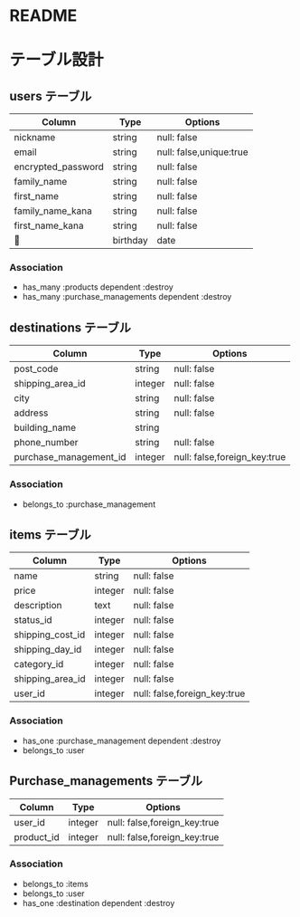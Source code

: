# README

# テーブル設計

## users テーブル

| Column                 | Type       | Options                      |
| ---------------        | ------     | ---------------------------- |
| nickname               | string     | null: false                  |
| email                  | string     | null: false,unique:true      |
| encrypted_password     | string     | null: false                  |
| family_name            | string     | null: false                  |
| first_name             | string     | null: false                  |
| family_name_kana       | string     | null: false                  |
| first_name_kana        | string     | null: false                  |
| birthday               | date       | null: false                  |


### Association
* has_many :products dependent :destroy
* has_many :purchase_managements dependent :destroy



## destinations テーブル

| Column                 | Type       | Options                        |
| -------                | ---------- | ------------------------------ |
| post_code              | string     | null: false                    |
| shipping_area_id       | integer    | null: false                    |
| city                   | string     | null: false                    |
| address                | string     | null: false                    |
| building_name          | string     |                                |
| phone_number           | string     | null: false                    |
| purchase_management_id | integer    | null: false,foreign_key:true   |

### Association
*  belongs_to :purchase_management 



## items テーブル

| Column           | Type       | Options                        |
| -------          | ---------- | ------------------------------ |
| name             | string     | null: false                    |
| price            | integer    | null: false                    |
| description      | text       | null: false                    |
| status_id        | integer    | null: false                    |
| shipping_cost_id | integer    | null: false                    |
| shipping_day_id  | integer    | null: false                    |
| category_id      | integer    | null: false                    |
| shipping_area_id | integer    | null: false                    |
| user_id          | integer    | null: false,foreign_key:true   |

### Association
*  has_one :purchase_management dependent :destroy
*  belongs_to :user 

## Purchase_managements テーブル
| Column      | Type       | Options                        |
| ------      | ---------- | ------------------------------ |
| user_id     | integer    | null: false,foreign_key:true   |
| product_id  | integer    | null: false,foreign_key:true   |

### Association
*  belongs_to :items 
*  belongs_to :user 
*  has_one :destination dependent :destroy